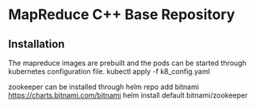 # MapReduce C++ Base Repository
## Installation
The mapreduce images are prebuilt and the pods can be started through kubernetes configuration file.
kubectl apply -f k8_config.yaml

zookeeper can be installed through
helm repo add bitnami https://charts.bitnami.com/bitnami
helm install default bitnami/zookeeper

